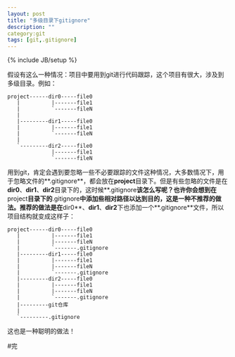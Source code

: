```yaml
---
layout: post
title: "多级目录下gitignore"
description: ""
category:git 
tags: [git,.gitignore]
---
```

{% include JB/setup %}  

假设有这么一种情况：项目中要用到git进行代码跟踪，这个项目有很大，涉及到多级目录。例如：  

	project------dir0-----file0
	   |          |-------file1
	   |          `-------fileN
       |
	   |---------dir1-----file0
	   |          |-------file1
       |          `-------fileN
       |
	   `---------dir2-----file0
				  |-------file1
                  `-------fileN  
	    

用到git，肯定会遇到要忽略一些不必要跟踪的文件这种情况，大多数情况下，用于忽略文件的**.gitignore**，都会放在**project**目录下。但是有些忽略的文件是在**dir0**、**dir1**、**dir2**目录下的，这时候**.gitignore**该怎么写呢？也许你会想到在**project**目录下的**.gitignore**中添加些相对路径以达到目的，这是一种不推荐的做法。推荐的做法是在**dir0**、**dir1**、**dir2**下也添加一个**.gitignore**文件，所以项目结构就变成这样子：  


	project------dir0-----file0
	   |          |-------file1
	   |          |-------fileN
       |          `-------.gitignore
	   |---------dir1-----file0
	   |          |-------file1
       |          |-------fileN
       |          `-------.gitignore
	   |---------dir2-----file0
	   |		  |-------file1
       |          |-------fileN  
	   |          `-------.gitignore
	   |---------git仓库	
	   |
       `---------.gitignore  

这也是一种聪明的做法！  

#完
